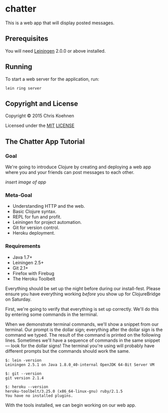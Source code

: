 # chatter

This is a web app that will display posted messages.

## Prerequisites

You will need [Leiningen][] 2.0.0 or above installed.

[leiningen]: https://github.com/technomancy/leiningen

## Running

To start a web server for the application, run:

    lein ring server

## Copyright and License

Copyright © 2015 Chris Koehnen

Licensed under the [MIT](http://opensource.org/licenses/MIT) [LICENSE](LICENSE)

## The Chatter App Tutorial

### Goal

We're going to introduce Clojure by creating and deploying a web app
where you and your friends can post messages to each other.

_insert image of app_

### Meta-Goal

* Understanding HTTP and the web.
* Basic Clojure syntax.
* REPL for fun and profit.
* Leiningen for project automation.
* Git for version control.
* Heroku deployment.

### Requirements

* Java 1.7+
* Leiningen 2.5+
* Git 2.1+
* Firefox with Firebug
* The Heroku Toolbelt

Everything should be set up the night before during our install-fest.
Please ensure you have everything working _before_ you show up for
ClojureBridge on Saturday.

First, we're going to verify that everything is set up correctly.
We'll do this by entering some commands in the terminal.

When we demonstrate terminal commands, we'll show a snippet from our
terminal.  Our prompt is the dollar sign; everything after the dollar
sign is the command we typed.  The result of the command is printed on
the following lines.  Sometimes we'll have a sequence of commands in
the same snippet — look for the dollar signs!  The terminal you're
using will probably have different prompts but the commands should
work the same.


    $: lein -version
    Leiningen 2.5.1 on Java 1.8.0_40-internal OpenJDK 64-Bit Server VM

    $: git --version
    git version 2.1.4

    $: heroku --version
    heroku-toolbelt/3.25.0 (x86_64-linux-gnu) ruby/2.1.5
    You have no installed plugins.

With the tools installed, we can begin working on our web app.

